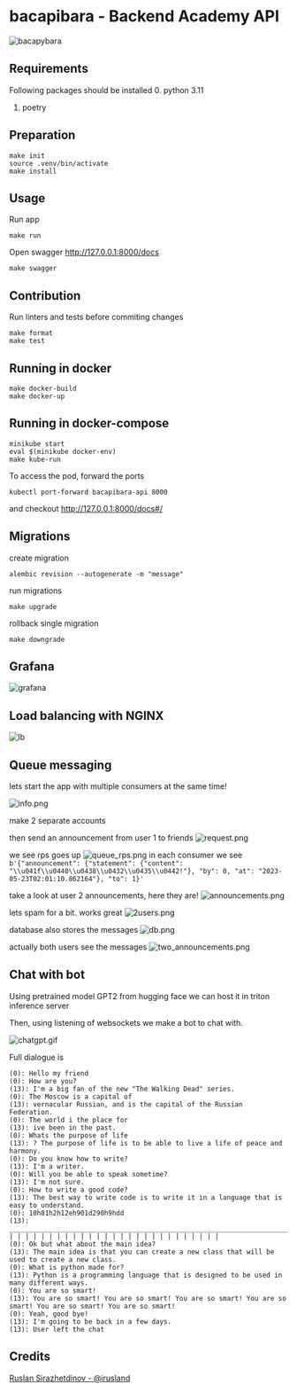 # bacapibara - Backend Academy API

![bacapybara](images/bacapybara.png)

## Requirements

Following packages should be installed 
0. python 3.11 
1. poetry

## Preparation

```shell
make init
source .venv/bin/activate
make install
```

## Usage

Run app

```shell
make run
```

Open swagger http://127.0.0.1:8000/docs

```shell
make swagger
```

## Contribution 

Run linters and tests before commiting changes

```shell
make format
make test
```


## Running in docker

```shell
make docker-build
make docker-up
```

## Running in docker-compose

```shell
minikube start
eval $(minikube docker-env)
make kube-run
```

To access the pod, forward the ports

```shell
kubectl port-forward bacapibara-api 8000
```

and checkout http://127.0.0.1:8000/docs#/


## Migrations

create migration
```commandline
alembic revision --autogenerate -m "message"
```

run migrations
```commandline
make upgrade
```

rollback single migration
```commandline
make downgrade
```


## Grafana
![grafana](images/grafana.png)


## Load balancing with NGINX

![lb](images/lb.png)


## Queue messaging

lets start the app with multiple consumers at the same time! 

![info.png](images%2Fqueue%2Finfo.png)

make 2 separate accounts

then send an announcement from user 1 to friends
![request.png](images%2Fqueue%2Frequest.png)

we see rps goes up
![queue_rps.png](images%2Fqueue%2Fqueue_rps.png)
in each consumer we see `b'{"announcement": {"statement": {"content": "\\u041f\\u0440\\u0438\\u0432\\u0435\\u0442!"}, "by": 0, "at": "2023-05-23T02:01:10.862164"}, "to": 1}'`

take a look at user 2 announcements, here they are!
![announcements.png](images%2Fqueue%2Fannouncements.png)

lets spam for a bit. works great
![2users.png](images%2Fqueue%2F2users.png)

database also stores the messages
![db.png](images%2Fqueue%2Fdb.png)

actually both users see the messages
![two_announcements.png](images%2Fqueue%2Ftwo_announcements.png)

## Chat with bot

Using pretrained model GPT2 from hugging face we can host it in triton inference server

Then, using listening of websockets we make a bot to chat with.

![chatgpt.gif](chatgpt.gif)

Full dialogue is

```
(0): Hello my friend
(0): How are you?
(13): I'm a big fan of the new "The Walking Dead" series.
(0): The Moscow is a capital of
(13): vernacular Russian, and is the capital of the Russian Federation.
(0): The world i the place for
(13): ive been in the past.
(0): Whats the purpose of life
(13): ? The purpose of life is to be able to live a life of peace and harmony.
(0): Do you know how to write?
(13): I'm a writer.
(0): Will you be able to speak sometime?
(13): I'm not sure.
(0): How to write a good code?
(13): The best way to write code is to write it in a language that is easy to understand.
(0): 10h81h2h12eh901d290h9hdd
(13): _______________________________________________________________________________ | | | | | | | | | | | | | | | | | | | | | | | | | | |
(0): Ok but what about the main idea?
(13): The main idea is that you can create a new class that will be used to create a new class.
(0): What is python made for?
(13): Python is a programming language that is designed to be used in many different ways.
(0): You are so smart!
(13): You are so smart! You are so smart! You are so smart! You are so smart! You are so smart! You are so smart!
(0): Yeah, good bye!
(13): I'm going to be back in a few days.
(13): User left the chat
```


## Credits 

[Ruslan Sirazhetdinov - @irusland](https://github.com/irusland)
